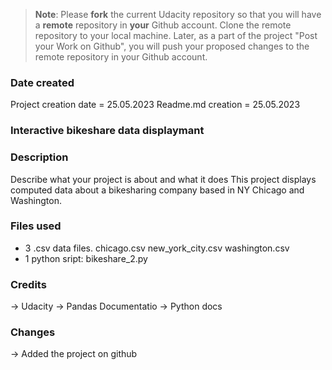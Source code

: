 >**Note**: Please **fork** the current Udacity repository so that you will have a **remote** repository in **your** Github account. Clone the remote repository to your local machine. Later, as a part of the project "Post your Work on Github", you will push your proposed changes to the remote repository in your Github account.

### Date created
Project creation date = 25.05.2023 
Readme.md creation = 25.05.2023

### Interactive bikeshare data displaymant 

### Description
Describe what your project is about and what it does
This project displays computed data about a bikesharing company based in NY Chicago and Washington.

### Files used
- 3 .csv data files.
	 chicago.csv
	 new_york_city.csv
	 washington.csv
- 1 python sript: 
	bikeshare_2.py

### Credits
-> Udacity 
-> Pandas Documentatio 
-> Python docs

### Changes 
-> Added the project on github